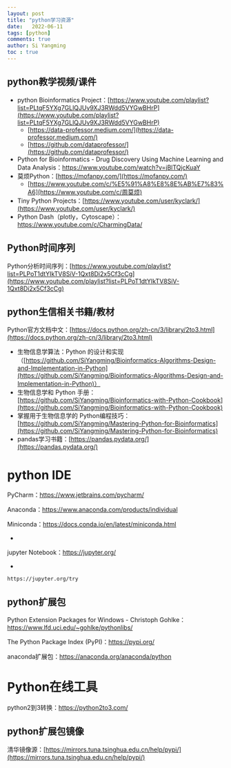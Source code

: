 ```yaml
---
layout: post
title: "python学习资源"
date:   2022-06-11
tags: [python]
comments: true
author: Si Yangming
toc : true
---
```


## python教学视频/课件

- python Bioinformatics Project：[https://www.youtube.com/playlist?list=PLtqF5YXg7GLlQJUv9XJ3RWdd5VYGwBHrP](https://www.youtube.com/playlist?list=PLtqF5YXg7GLlQJUv9XJ3RWdd5VYGwBHrP)
  - [https://data-professor.medium.com/](https://data-professor.medium.com/)
  - [https://github.com/dataprofessor/](https://github.com/dataprofessor/)
- Python for Bioinformatics - Drug Discovery Using Machine Learning and Data Analysis：https://www.youtube.com/watch?v=jBlTQjcKuaY
- 莫烦Python：[https://mofanpy.com/](https://mofanpy.com/)
  - [https://www.youtube.com/c/%E5%91%A8%E8%8E%AB%E7%83%A6](https://www.youtube.com/c/周莫烦)
- Tiny Python Projects：[https://www.youtube.com/user/kyclark/](https://www.youtube.com/user/kyclark/)
- Python Dash（plotly，Cytoscape）：https://www.youtube.com/c/CharmingData/

## Python时间序列

Python分析时间序列：[https://www.youtube.com/playlist?list=PLPoT1dtYIkTV8SiV-1Qxt8Di2x5Cf3cCg](https://www.youtube.com/playlist?list=PLPoT1dtYIkTV8SiV-1Qxt8Di2x5Cf3cCg)

## python生信相关书籍/教材

Python官方文档中文：[https://docs.python.org/zh-cn/3/library/2to3.html](https://docs.python.org/zh-cn/3/library/2to3.html)

- 生物信息学算法：Python 的设计和实现（[https://github.com/SiYangming/Bioinformatics-Algorithms-Design-and-Implementation-in-Python](https://github.com/SiYangming/Bioinformatics-Algorithms-Design-and-Implementation-in-Python)）
- 生物信息学和 Python 手册：[https://github.com/SiYangming/Bioinformatics-with-Python-Cookbook](https://github.com/SiYangming/Bioinformatics-with-Python-Cookbook)
- 掌握用于生物信息学的 Python编程技巧：[https://github.com/SiYangming/Mastering-Python-for-Bioinformatics](https://github.com/SiYangming/Mastering-Python-for-Bioinformatics)
- pandas学习书籍：[https://pandas.pydata.org/](https://pandas.pydata.org/)

# python IDE

PyCharm：https://www.jetbrains.com/pycharm/

Anaconda：https://www.anaconda.com/products/individual

Miniconda：https://docs.conda.io/en/latest/miniconda.html

- 

  jupyter Notebook：https://jupyter.org/

  - 

    https://jupyter.org/try

## python扩展包

Python Extension Packages for Windows - Christoph Gohlke：https://www.lfd.uci.edu/~gohlke/pythonlibs/

The Python Package Index (PyPI)：https://pypi.org/

anaconda扩展包：https://anaconda.org/anaconda/python

# Python在线工具

python2到3转换：https://python2to3.com/

## python扩展包镜像

清华镜像源：[https://mirrors.tuna.tsinghua.edu.cn/help/pypi/](https://mirrors.tuna.tsinghua.edu.cn/help/pypi/)